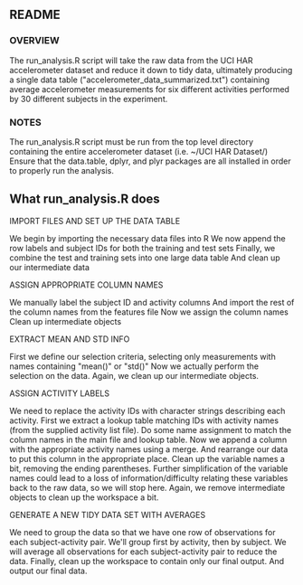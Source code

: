 ## README

### OVERVIEW

The run_analysis.R script will take the raw data from the UCI HAR accelerometer dataset and reduce it down to tidy data, ultimately producing a single data table ("accelerometer_data_summarized.txt") containing average accelerometer measurements for six different activities performed by 30 different subjects in the experiment.

### NOTES

The run_analysis.R script must be run from the top level directory containing the entire accelerometer dataset (i.e. ~/UCI HAR Dataset/)
Ensure that the data.table, dplyr, and plyr packages are all installed in order to properly run the analysis.

## What run_analysis.R does

IMPORT FILES AND SET UP THE DATA TABLE

We begin by importing the necessary data files into R
We now append the row labels and subject IDs for both the training and test sets
Finally, we combine the test and training sets into one large data table
And clean up our intermediate data

ASSIGN APPROPRIATE COLUMN NAMES

We manually label the subject ID and activity columns
And import the rest of the column names from the features file
Now we assign the column names
Clean up intermediate objects

EXTRACT MEAN AND STD INFO

First we define our selection criteria, selecting only measurements with names containing "mean()" or "std()"
Now we actually perform the selection on the data.
Again, we clean up our intermediate objects.

ASSIGN ACTIVITY LABELS

We need to replace the activity IDs with character strings describing each activity.
First we extract a lookup table matching IDs with activity names (from the supplied activity list file).
Do some name assignment to match the column names in the main file and lookup table.
Now we append a column with the appropriate activity names using a merge.
And rearrange our data to put this column in the appropriate place.
Clean up the variable names a bit, removing the ending parentheses. 
Further simplification of the variable names could lead to a loss of information/difficulty relating these variables back to the raw data, so we will stop here.
Again, we remove intermediate objects to clean up the workspace a bit.

GENERATE A NEW TIDY DATA SET WITH AVERAGES

We need to group the data so that we have one row of observations for each subject-activity pair. We'll group first by activity, then by subject.
We will average all observations for each subject-activity pair to reduce the data.
Finally, clean up the workspace to contain only our final output.
And output our final data.
